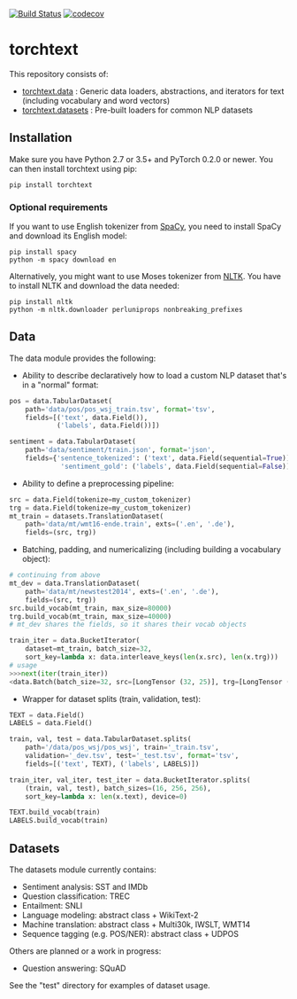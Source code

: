 [![Build Status](https://travis-ci.org/pytorch/text.svg?branch=master)](https://travis-ci.org/pytorch/text)
[![codecov](https://codecov.io/gh/pytorch/text/branch/master/graph/badge.svg)](https://codecov.io/gh/pytorch/text)

# torchtext

This repository consists of:

- [torchtext.data](#data) : Generic data loaders, abstractions, and iterators for text (including vocabulary and word vectors)
- [torchtext.datasets](#datasets) : Pre-built loaders for common NLP datasets

## Installation

Make sure you have Python 2.7 or 3.5+ and PyTorch 0.2.0 or newer. You can then install torchtext using pip:

```
pip install torchtext
```

### Optional requirements

If you want to use English tokenizer from [SpaCy](http://spacy.io/), you need to install SpaCy and download its English model:

```
pip install spacy
python -m spacy download en
```

Alternatively, you might want to use Moses tokenizer from [NLTK](http://nltk.org/). You have to install NLTK and download the data needed:

```
pip install nltk
python -m nltk.downloader perluniprops nonbreaking_prefixes
```

## Data

The data module provides the following:

- Ability to describe declaratively how to load a custom NLP dataset that's in a "normal" format:

```python
pos = data.TabularDataset(
    path='data/pos/pos_wsj_train.tsv', format='tsv',
    fields=[('text', data.Field()),
            ('labels', data.Field())])

sentiment = data.TabularDataset(
    path='data/sentiment/train.json', format='json',
    fields={'sentence_tokenized': ('text', data.Field(sequential=True)),
             'sentiment_gold': ('labels', data.Field(sequential=False))})
```

- Ability to define a preprocessing pipeline:

```python
src = data.Field(tokenize=my_custom_tokenizer)
trg = data.Field(tokenize=my_custom_tokenizer)
mt_train = datasets.TranslationDataset(
    path='data/mt/wmt16-ende.train', exts=('.en', '.de'),
    fields=(src, trg))
```
- Batching, padding, and numericalizing (including building a vocabulary object):

```python
# continuing from above
mt_dev = data.TranslationDataset(
    path='data/mt/newstest2014', exts=('.en', '.de'),
    fields=(src, trg))
src.build_vocab(mt_train, max_size=80000)
trg.build_vocab(mt_train, max_size=40000)
# mt_dev shares the fields, so it shares their vocab objects

train_iter = data.BucketIterator(
    dataset=mt_train, batch_size=32,
    sort_key=lambda x: data.interleave_keys(len(x.src), len(x.trg)))
# usage
>>>next(iter(train_iter))
<data.Batch(batch_size=32, src=[LongTensor (32, 25)], trg=[LongTensor (32, 28)])>
```

- Wrapper for dataset splits (train, validation, test):

```python
TEXT = data.Field()
LABELS = data.Field()

train, val, test = data.TabularDataset.splits(
    path='/data/pos_wsj/pos_wsj', train='_train.tsv',
    validation='_dev.tsv', test='_test.tsv', format='tsv',
    fields=[('text', TEXT), ('labels', LABELS)])

train_iter, val_iter, test_iter = data.BucketIterator.splits(
    (train, val, test), batch_sizes=(16, 256, 256),
    sort_key=lambda x: len(x.text), device=0)

TEXT.build_vocab(train)
LABELS.build_vocab(train)
```

## Datasets

The datasets module currently contains:

- Sentiment analysis: SST and IMDb
- Question classification: TREC
- Entailment: SNLI
- Language modeling: abstract class + WikiText-2
- Machine translation: abstract class + Multi30k, IWSLT, WMT14
- Sequence tagging (e.g. POS/NER): abstract class + UDPOS

Others are planned or a work in progress:

- Question answering: SQuAD

See the "test" directory for examples of dataset usage.
